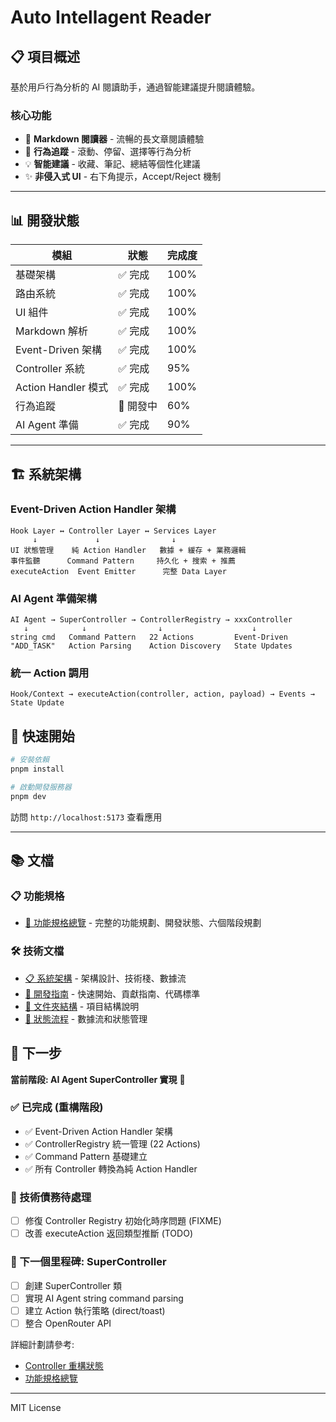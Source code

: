 # Auto Intellagent Reader

## 📋 項目概述

基於用戶行為分析的 AI 閱讀助手，通過智能建議提升閱讀體驗。

### 核心功能
- 📖 **Markdown 閱讀器** - 流暢的長文章閱讀體驗
- 🤖 **行為追蹤** - 滾動、停留、選擇等行為分析
- 💡 **智能建議** - 收藏、筆記、總結等個性化建議
- ✨ **非侵入式 UI** - 右下角提示，Accept/Reject 機制

---

## 📊 開發狀態

| 模組 | 狀態 | 完成度 |
|------|------|--------|
| 基礎架構 | ✅ 完成 | 100% |
| 路由系統 | ✅ 完成 | 100% |
| UI 組件 | ✅ 完成 | 100% |
| Markdown 解析 | ✅ 完成 | 100% |
| Event-Driven 架構 | ✅ 完成 | 100% |
| Controller 系統 | ✅ 完成 | 95% |
| Action Handler 模式 | ✅ 完成 | 100% |
| 行為追蹤 | 🚧 開發中 | 60% |
| AI Agent 準備 | ✅ 完成 | 90% |

---

## 🏗️ 系統架構

### Event-Driven Action Handler 架構
```
Hook Layer ↔ Controller Layer ↔ Services Layer
     ↓             ↓                ↓
UI 狀態管理    純 Action Handler   數據 + 緩存 + 業務邏輯
事件監聽      Command Pattern     持久化 + 搜索 + 推薦
executeAction  Event Emitter      完整 Data Layer
```

### AI Agent 準備架構
```
AI Agent → SuperController → ControllerRegistry → xxxController
   ↓            ↓                ↓                    ↓
string cmd   Command Pattern   22 Actions         Event-Driven
"ADD_TASK"   Action Parsing    Action Discovery   State Updates
```

### 統一 Action 調用
```
Hook/Context → executeAction(controller, action, payload) → Events → State Update
```

## 🚀 快速開始

```bash
# 安裝依賴
pnpm install

# 啟動開發服務器
pnpm dev
```

訪問 `http://localhost:5173` 查看應用

---

## 📚 文檔

### 📋 功能規格
- [🎯 功能規格總覽](./doc/spec/features.md) - 完整的功能規劃、開發狀態、六個階段規劃

### 🛠️ 技術文檔
- [📋 系統架構](./doc/dev/architecture.md) - 架構設計、技術棧、數據流
- [🚀 開發指南](./doc/dev/development.md) - 快速開始、貢獻指南、代碼標準
- [📁 文件夾結構](./doc/dev/folder-structure.md) - 項目結構說明
- [🔄 狀態流程](./doc/dev/state-flow.md) - 數據流和狀態管理

## 🎯 下一步

**當前階段: AI Agent SuperController 實現** 🚀

### ✅ 已完成 (重構階段)
- ✅ Event-Driven Action Handler 架構
- ✅ ControllerRegistry 統一管理 (22 Actions)
- ✅ Command Pattern 基礎建立
- ✅ 所有 Controller 轉換為純 Action Handler

### 🚧 技術債務待處理
- [ ] 修復 Controller Registry 初始化時序問題 (FIXME)
- [ ] 改善 executeAction 返回類型推斷 (TODO)

### 🚀 下一個里程碑: SuperController
- [ ] 創建 SuperController 類
- [ ] 實現 AI Agent string command parsing
- [ ] 建立 Action 執行策略 (direct/toast)
- [ ] 整合 OpenRouter API

詳細計劃請參考:
- [Controller 重構狀態](./doc/dev/refactor/controller-refactor-todo.md)
- [功能規格總覽](./doc/spec/features.md)

---

MIT License
